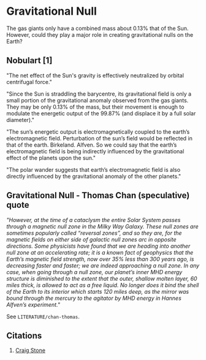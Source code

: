 # Gravitational Null

The gas giants only have a combined mass about 0.13% that of the Sun. However, could they play a major role in creating gravitational nulls on the Earth?

## Nobulart [1]

"The net effect of the Sun's gravity is effectively neutralized by orbital centrifugal force."

"Since the Sun is straddling the barycentre, its gravitational field is only a small portion of the gravitational anomaly observed from the gas giants. They may be only 0.13% of the mass, but their movement is enough to modulate the energetic output of the 99.87% (and displace it by a full solar diameter)."

"The sun’s energetic output is electromagnetically coupled to the earth’s electromagnetic field. Perturbation of the sun’s field would be reflected in that of the earth. Birkeland. Alfven. So we could say that the earth’s electromagnetic field is being indirectly influenced by the gravitational effect of the planets upon the sun."

"The polar wander suggests that earth’s electromagnetic field is also directly influenced by the gravitational anomaly of the other planets."

## Gravitational Null - Thomas Chan (speculative) quote

*"However, at the time of a cataclysm the entire Solar System passes through a magnetic null zone in the Milky Way Galaxy. These null zones are sometimes popularly called “reversal zones”, and so they are, for the magnetic fields on either side of galactic null zones arc in opposite directions. Some physicists have found that we are heading into another null zone at an accelerating rate; it is a known fact of geophysics that the Earth’s magnetic field strength, now over 35% less than 300 years ago, is decreasing faster and faster; we are indeed approaching a null zone. In any case, when going through a null zone, our planet’s inner MHD energy structure is diminished to the extent that the outer, shallow molten layer, 60 miles thick, is allowed to act as a free liquid. No longer does it bind the shell of the Earth to its interior which starts 120 miles deep, as the mirror was bound through the mercury to the agitator by MHD energy in Hannes Alfven’s experiment."*

See `LITERATURE/chan-thomas`.

## Citations

1. [Craig Stone](https://nobulart.com)